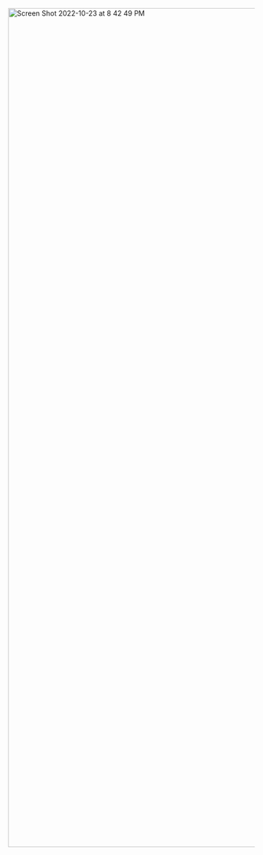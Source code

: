<img width="1710" alt="Screen Shot 2022-10-23 at 8 42 49 PM" src="https://user-images.githubusercontent.com/1130416/197444540-58881ed4-64ac-44e9-939a-15bff11a2b33.png">
